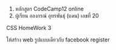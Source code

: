 1. หลักสูตร CodeCamp12 online
2. ผู้เรียน อลงกรณ์ อุทรพันธุ์ (แดน) เลขที่ 20

CSS HomeWork 3

ให้สร้าง web รูปแบบเดียวกับ facebook register

